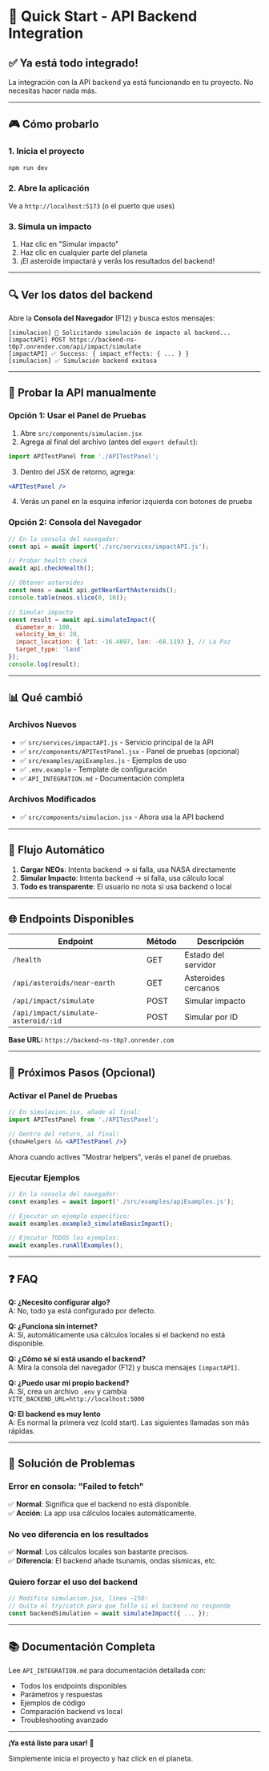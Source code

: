 # 🚀 Quick Start - API Backend Integration

## ✅ Ya está todo integrado!

La integración con la API backend ya está funcionando en tu proyecto. No necesitas hacer nada más.

---

## 🎮 Cómo probarlo

### 1. Inicia el proyecto
```bash
npm run dev
```

### 2. Abre la aplicación
Ve a `http://localhost:5173` (o el puerto que uses)

### 3. Simula un impacto
1. Haz clic en "Simular impacto"
2. Haz clic en cualquier parte del planeta
3. ¡El asteroide impactará y verás los resultados del backend!

---

## 🔍 Ver los datos del backend

Abre la **Consola del Navegador** (F12) y busca estos mensajes:

```
[simulacion] 🚀 Solicitando simulación de impacto al backend...
[impactAPI] POST https://backend-ns-t0p7.onrender.com/api/impact/simulate
[impactAPI] ✅ Success: { impact_effects: { ... } }
[simulacion] ✅ Simulación backend exitosa
```

---

## 🧪 Probar la API manualmente

### Opción 1: Usar el Panel de Pruebas

1. Abre `src/components/simulacion.jsx`
2. Agrega al final del archivo (antes del `export default`):

```javascript
import APITestPanel from './APITestPanel';
```

3. Dentro del JSX de retorno, agrega:

```jsx
<APITestPanel />
```

4. Verás un panel en la esquina inferior izquierda con botones de prueba

### Opción 2: Consola del Navegador

```javascript
// En la consola del navegador:
const api = await import('./src/services/impactAPI.js');

// Probar health check
await api.checkHealth();

// Obtener asteroides
const neos = await api.getNearEarthAsteroids();
console.table(neos.slice(0, 10));

// Simular impacto
const result = await api.simulateImpact({
  diameter_m: 100,
  velocity_km_s: 20,
  impact_location: { lat: -16.4897, lon: -68.1193 }, // La Paz
  target_type: 'land'
});
console.log(result);
```

---

## 📊 Qué cambió

### Archivos Nuevos
- ✅ `src/services/impactAPI.js` - Servicio principal de la API
- ✅ `src/components/APITestPanel.jsx` - Panel de pruebas (opcional)
- ✅ `src/examples/apiExamples.js` - Ejemplos de uso
- ✅ `.env.example` - Template de configuración
- ✅ `API_INTEGRATION.md` - Documentación completa

### Archivos Modificados
- ✅ `src/components/simulacion.jsx` - Ahora usa la API backend

---

## 🔄 Flujo Automático

1. **Cargar NEOs**: Intenta backend → si falla, usa NASA directamente
2. **Simular Impacto**: Intenta backend → si falla, usa cálculo local
3. **Todo es transparente**: El usuario no nota si usa backend o local

---

## 🌐 Endpoints Disponibles

| Endpoint | Método | Descripción |
|----------|--------|-------------|
| `/health` | GET | Estado del servidor |
| `/api/asteroids/near-earth` | GET | Asteroides cercanos |
| `/api/impact/simulate` | POST | Simular impacto |
| `/api/impact/simulate-asteroid/:id` | POST | Simular por ID |

**Base URL:** `https://backend-ns-t0p7.onrender.com`

---

## 🎯 Próximos Pasos (Opcional)

### Activar el Panel de Pruebas
```jsx
// En simulacion.jsx, añade al final:
import APITestPanel from './APITestPanel';

// Dentro del return, al final:
{showHelpers && <APITestPanel />}
```

Ahora cuando actives "Mostrar helpers", verás el panel de pruebas.

### Ejecutar Ejemplos
```javascript
// En la consola del navegador:
const examples = await import('./src/examples/apiExamples.js');

// Ejecutar un ejemplo específico:
await examples.example3_simulateBasicImpact();

// Ejecutar TODOS los ejemplos:
await examples.runAllExamples();
```

---

## ❓ FAQ

**Q: ¿Necesito configurar algo?**  
A: No, todo ya está configurado por defecto.

**Q: ¿Funciona sin internet?**  
A: Sí, automáticamente usa cálculos locales si el backend no está disponible.

**Q: ¿Cómo sé si está usando el backend?**  
A: Mira la consola del navegador (F12) y busca mensajes `[impactAPI]`.

**Q: ¿Puedo usar mi propio backend?**  
A: Sí, crea un archivo `.env` y cambia `VITE_BACKEND_URL=http://localhost:5000`

**Q: El backend es muy lento**  
A: Es normal la primera vez (cold start). Las siguientes llamadas son más rápidas.

---

## 🐛 Solución de Problemas

### Error en consola: "Failed to fetch"
✅ **Normal**: Significa que el backend no está disponible.  
✅ **Acción**: La app usa cálculos locales automáticamente.

### No veo diferencia en los resultados
✅ **Normal**: Los cálculos locales son bastante precisos.  
✅ **Diferencia**: El backend añade tsunamis, ondas sísmicas, etc.

### Quiero forzar el uso del backend
```javascript
// Modifica simulacion.jsx, línea ~150:
// Quita el try/catch para que falle si el backend no responde
const backendSimulation = await simulateImpact({ ... });
```

---

## 📚 Documentación Completa

Lee `API_INTEGRATION.md` para documentación detallada con:
- Todos los endpoints disponibles
- Parámetros y respuestas
- Ejemplos de código
- Comparación backend vs local
- Troubleshooting avanzado

---

**¡Ya está listo para usar! 🎉**

Simplemente inicia el proyecto y haz click en el planeta.
